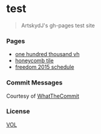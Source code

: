 # test

> ArtskydJ's gh-pages test site

### Pages

- [one hundred thousand vh](http://artskydj.github.io/test/1k.html)
- [honeycomb tile](http://artskydj.github.io/test/honeycomb.html)
- [freedom 2015 schedule](http://artskydj.github.io/test/freedom-2015-schedule.html)

### Commit Messages

Courtesy of [WhatTheCommit](http://whatthecommit.com/)

### License

[VOL](http://veryopenlicense.com/)
